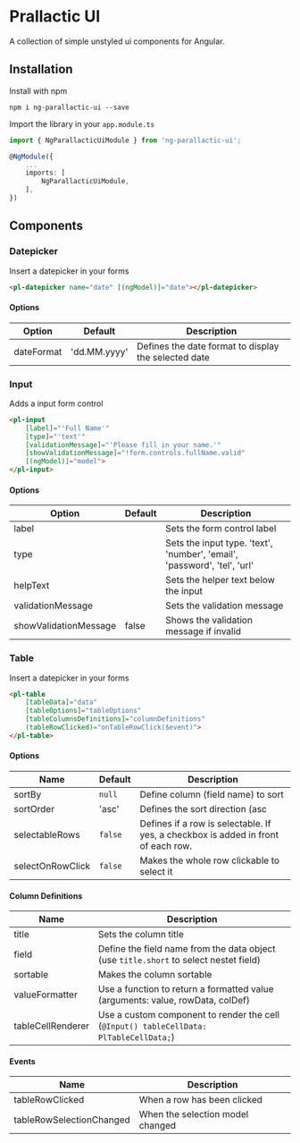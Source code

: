 # Prallactic UI

A collection of simple unstyled ui components for Angular.

## Installation

Install with npm
```shell
npm i ng-parallactic-ui --save
```

Import the library in your `app.module.ts`
```typescript
import { NgParallacticUiModule } from 'ng-parallactic-ui';

@NgModule({
    ...
    imports: [
        NgParallacticUiModule,
    ],
})
```


## Components

### Datepicker
Insert a datepicker in your forms
```html
<pl-datepicker name="date" [(ngModel)]="date"></pl-datepicker>
```

#### Options
| Option        | Default       | Description                                          |
| ------------- | ------------- | ---------------------------------------------------- |
| dateFormat    | 'dd.MM.yyyy'  | Defines the date format to display the selected date |


### Input
Adds a input form control
```html
<pl-input 
    [label]="'Full Name'"
    [type]="'text'"
    [validationMessage]="'Please fill in your name.'"
    [showValidationMessage]="!form.controls.fullName.valid"
    [(ngModel)]="model">
</pl-input>
```

#### Options
| Option                | Default | Description                                                              |
| --------------------- | ------- | ------------------------------------------------------------------------ |
| label                 |         | Sets the form control label                                              |
| type                  |         | Sets the input type. 'text', 'number', 'email', 'password', 'tel', 'url' |
| helpText              |         | Sets the helper text below the input                                     |
| validationMessage     |         | Sets the validation message                                              |
| showValidationMessage | false   | Shows the validation message if invalid                                  |


### Table
Insert a datepicker in your forms
```html
<pl-table 
    [tableData]="data" 
    [tableOptions]="tableOptions"
    [tableColumnsDefinitions]="columnDefinitions"
    (tableRowClicked)="onTableRowClick($event)">
</pl-table>
```

#### Options
| Name              | Default   | Description                                                                       |
| ----------------- | --------- | --------------------------------------------------------------------------------- |
| sortBy            | `null`    | Define column (field name) to sort                                                |
| sortOrder         | 'asc'     | Defines the sort direction (asc|desc)                                             |
| selectableRows    | `false`   | Defines if a row is selectable. If yes, a checkbox is added in front of each row. |
| selectOnRowClick  | `false`   | Makes the whole row clickable to select it                                        |

#### Column Definitions
| Name              | Description                                                                                   |
| ----------------- | --------------------------------------------------------------------------------------------- |
| title             | Sets the column title                                                                         |
| field             | Define the field name from the data object (use `title.short` to select nestet field)         |
| sortable          | Makes the column sortable                                                                     |
| valueFormatter    | Use a function to return a formatted value (arguments: value, rowData, colDef)                |
| tableCellRenderer | Use a custom component to render the cell (`@Input() tableCellData: PlTableCellData;`)        |

#### Events
| Name                      | Description                         |
| ------------------------- | ----------------------------------- |
| tableRowClicked           | When a row has been clicked         |
| tableRowSelectionChanged  | When the selection model changed    |
